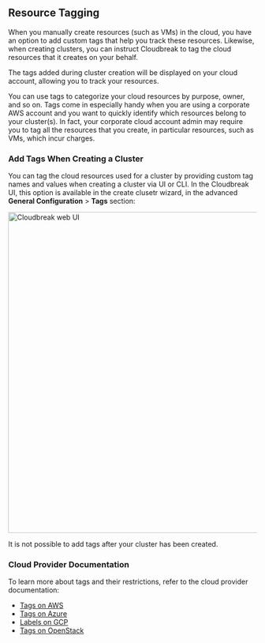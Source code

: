 ## Resource Tagging

When you manually create resources (such as VMs) in the cloud, you have an option to add custom tags that help you track these resources. Likewise, when creating clusters, you can instruct Cloudbreak to tag the cloud resources that it creates on your behalf.

The tags added during cluster creation will be displayed on your cloud account, allowing you to track your resources. 

You can use tags to categorize your cloud resources by purpose, owner, and so on. Tags come in especially handy when you are using a corporate AWS account and you want to quickly identify which resources belong to your cluster(s). In fact, your corporate cloud account admin may require you to tag all the resources that you create, in particular resources, such as VMs, which incur charges.


### Add Tags When Creating a Cluster

You can tag the cloud resources used for a cluster by providing custom tag names and values when creating a cluster via UI or CLI. In the Cloudbreak UI, this option is available in the create clusetr wizard, in the advanced **General Configuration** > **Tags** section:

<a href="../images/tags.png" target="_blank" title="click to enlarge"><img src="../images/tags.png" width="650" title="Cloudbreak web UI"></a> 

It is not possible to add tags after your cluster has been created.  

[comment]: <> (Commenting out the content which does not apply but we may want to add it in the future.)
[comment]: <> (When you clone your cluster, all tags associated with the source cluster will be added to the template of the clone.)  
[comment]: <> (When you save a cluster template, all tags will be saved as part of the template, and they will be listed on the cluster template page.)    


### Cloud Provider Documentation

To learn more about tags and their restrictions, refer to the cloud provider documentation:

* [Tags on AWS](http://docs.aws.amazon.com/AWSEC2/latest/UserGuide/Using_Tags.html)    
* [Tags on Azure](https://docs.microsoft.com/en-us/azure/azure-resource-manager/resource-group-using-tags)  
* [Labels on GCP](https://cloud.google.com/resource-manager/docs/using-labelst)  
* [Tags on OpenStack](https://docs.openstack.org/mitaka/networking-guide/ops-resource-tags.html)  


